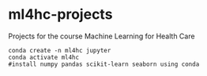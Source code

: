 # ml4hc-projects
Projects for the course Machine Learning for Health Care

```
conda create -n ml4hc jupyter
conda activate ml4hc
#install numpy pandas scikit-learn seaborn using conda
```
